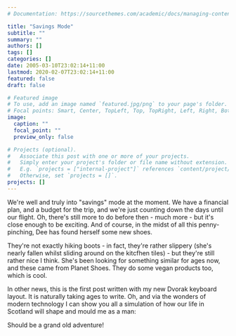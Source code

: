 ```yaml
---
# Documentation: https://sourcethemes.com/academic/docs/managing-content/

title: "Savings Mode"
subtitle: ""
summary: ""
authors: []
tags: []
categories: []
date: 2005-03-10T23:02:14+11:00
lastmod: 2020-02-07T23:02:14+11:00
featured: false
draft: false

# Featured image
# To use, add an image named `featured.jpg/png` to your page's folder.
# Focal points: Smart, Center, TopLeft, Top, TopRight, Left, Right, BottomLeft, Bottom, BottomRight.
image:
  caption: ""
  focal_point: ""
  preview_only: false

# Projects (optional).
#   Associate this post with one or more of your projects.
#   Simply enter your project's folder or file name without extension.
#   E.g. `projects = ["internal-project"]` references `content/project/deep-learning/index.md`.
#   Otherwise, set `projects = []`.
projects: []
---
```

We're well and truly into "savings" mode at the moment. We have a financial plan, and a budget for the trip, and we're just counting down the days until our flight. Oh, there's still more to do before then - much more - but it's close enough to be exciting. And of course, in the midst of all this penny-pinching, Dee has found herself some new shoes.



They're not exactly hiking boots - in fact, they're rather slippery (she's nearly fallen whilst sliding around on the kitcfhen tiles) - but they're still rather nice I think. She's been looking for something similar for ages now, and these came from Planet Shoes. They do some vegan products too, which is cool.

In other news, this is the first post written with my new Dvorak keyboard layout. It is naturally taking ages to write. Oh, and via the wonders of modern technology I can show you all a simulation of how our life in Scotland will shape and mould me as a man:



Should be a grand old adventure!
